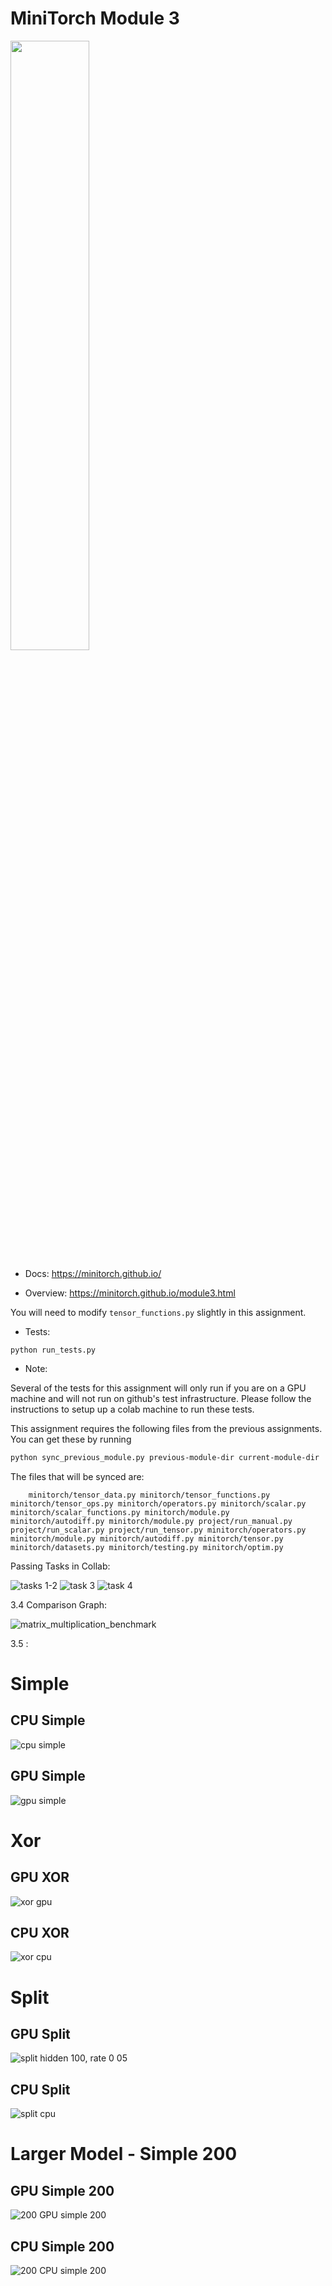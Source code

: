 # MiniTorch Module 3

<img src="https://minitorch.github.io/minitorch.svg" width="50%">

* Docs: https://minitorch.github.io/

* Overview: https://minitorch.github.io/module3.html


You will need to modify `tensor_functions.py` slightly in this assignment.

* Tests:

```
python run_tests.py
```

* Note:

Several of the tests for this assignment will only run if you are on a GPU machine and will not
run on github's test infrastructure. Please follow the instructions to setup up a colab machine
to run these tests.

This assignment requires the following files from the previous assignments. You can get these by running

```bash
python sync_previous_module.py previous-module-dir current-module-dir
```

The files that will be synced are:

        minitorch/tensor_data.py minitorch/tensor_functions.py minitorch/tensor_ops.py minitorch/operators.py minitorch/scalar.py minitorch/scalar_functions.py minitorch/module.py minitorch/autodiff.py minitorch/module.py project/run_manual.py project/run_scalar.py project/run_tensor.py minitorch/operators.py minitorch/module.py minitorch/autodiff.py minitorch/tensor.py minitorch/datasets.py minitorch/testing.py minitorch/optim.py


        

Passing Tasks in Collab:

![tasks 1-2](https://github.com/user-attachments/assets/a1f83540-5e81-426c-a66d-b549d930af65)
![task 3](https://github.com/user-attachments/assets/75e4a0e4-34aa-4686-86a3-c6959c638ef5)
![task 4](https://github.com/user-attachments/assets/7c37e774-3b6a-4de1-a242-8f39cf46e1e9)


3.4 Comparison Graph:


![matrix_multiplication_benchmark](https://github.com/user-attachments/assets/0cdb24dd-011b-445e-9d0f-43f172a99884)

3.5 :

# Simple

## CPU Simple

![cpu simple](https://github.com/user-attachments/assets/c70dfb6b-e671-4bcb-8c6d-c81723270703)

## GPU Simple
![gpu simple](https://github.com/user-attachments/assets/fef86e33-1b57-4a64-a620-55ee15d60d32)

# Xor

## GPU XOR

![xor gpu](https://github.com/user-attachments/assets/d1685923-0930-4352-949a-b118a95305a8)


## CPU XOR

![xor cpu](https://github.com/user-attachments/assets/44121f31-26f1-4bc6-88cf-f135b23f5eb4)

# Split

## GPU Split

![split hidden 100, rate 0 05](https://github.com/user-attachments/assets/2bc5be1c-7c89-452f-ba46-8bbef2cf5ba2)

## CPU Split

![split cpu](https://github.com/user-attachments/assets/00ae689e-0b50-4167-927c-7280318cf194)



# Larger Model - Simple 200

## GPU Simple 200

![200 GPU simple 200](https://github.com/user-attachments/assets/6c7f604c-cc25-4119-8ebb-1d699a71be15)


## CPU Simple 200

![200 CPU simple 200](https://github.com/user-attachments/assets/00c774a6-e6bd-45bd-b2eb-57710c16b507)


        
